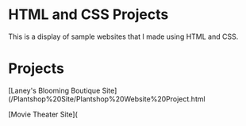 # HTML and CSS Projects
This is a display of sample websites that I made using HTML and CSS.

# Projects
[Laney's Blooming Boutique Site](/Plantshop%20Site/Plantshop%20Website%20Project.html

[Movie Theater Site](
